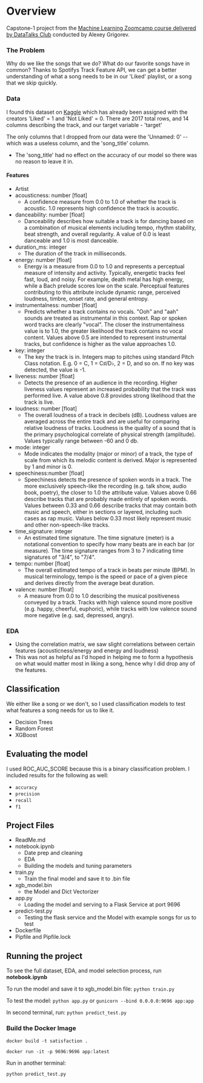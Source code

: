 # Overview

Capstone-1 project from the [Machine Learning Zoomcamp course delivered by DataTalks Club](https://github.com/DataTalksClub/machine-learning-zoomcamp/tree/master) conducted by Alexey Grigorev.

### The Problem

Why do we like the songs that we do? What do our favorite songs have in common? Thanks to Spotifys Track Feature API, we can get a better understanding of what a song needs to be in our 'Liked' playlist, or a song that we skip quickly.

### Data

I found this dataset on [Kaggle](https://www.kaggle.com/datasets/geomack/spotifyclassification/data) which has already been assigned with the creators 'Liked' = 1 and 'Not Liked' = 0.
There are 2017 total rows, and 14 columns describing the track, and our target variable - 'target'

The only columns that I dropped from our data were the 'Unnamed: 0' -- which was a useless column, and the 'song_title' column.

- The 'song_title' had no effect on the accuracy of our model so there was no reason to leave it in.

#### Features

- Artist
- acousticness: number [float]
  - A confidence measure from 0.0 to 1.0 of whether the track is acoustic. 1.0 represents high confidence the track is acoustic.
- danceability: number [float]
  - Danceability describes how suitable a track is for dancing based on a combination of musical elements including tempo, rhythm stability, beat strength, and overall regularity. A value of 0.0 is least danceable and 1.0 is most danceable.
- duration_ms: integer
  - The duration of the track in milliseconds.
- energy: number [float]
  - Energy is a measure from 0.0 to 1.0 and represents a perceptual measure of intensity and activity. Typically, energetic tracks feel fast, loud, and noisy. For example, death metal has high energy, while a Bach prelude scores low on the scale. Perceptual features contributing to this attribute include dynamic range, perceived loudness, timbre, onset rate, and general entropy.
- instrumentalness: number [float]
  - Predicts whether a track contains no vocals. "Ooh" and "aah" sounds are treated as instrumental in this context. Rap or spoken word tracks are clearly "vocal". The closer the instrumentalness value is to 1.0, the greater likelihood the track contains no vocal content. Values above 0.5 are intended to represent instrumental tracks, but confidence is higher as the value approaches 1.0.
- key: integer
  - The key the track is in. Integers map to pitches using standard Pitch Class notation. E.g. 0 = C, 1 = C♯/D♭, 2 = D, and so on. If no key was detected, the value is -1.
- liveness: number [float]
  - Detects the presence of an audience in the recording. Higher liveness values represent an increased probability that the track was performed live. A value above 0.8 provides strong likelihood that the track is live.
- loudness: number [float]
  - The overall loudness of a track in decibels (dB). Loudness values are averaged across the entire track and are useful for comparing relative loudness of tracks. Loudness is the quality of a sound that is the primary psychological correlate of physical strength (amplitude). Values typically range between -60 and 0 db.
- mode: integer
  - Mode indicates the modality (major or minor) of a track, the type of scale from which its melodic content is derived. Major is represented by 1 and minor is 0.
- speechiness:number [float]
  - Speechiness detects the presence of spoken words in a track. The more exclusively speech-like the recording (e.g. talk show, audio book, poetry), the closer to 1.0 the attribute value. Values above 0.66 describe tracks that are probably made entirely of spoken words. Values between 0.33 and 0.66 describe tracks that may contain both music and speech, either in sections or layered, including such cases as rap music. Values below 0.33 most likely represent music and other non-speech-like tracks.
- time_signature: integer
  - An estimated time signature. The time signature (meter) is a notational convention to specify how many beats are in each bar (or measure). The time signature ranges from 3 to 7 indicating time signatures of "3/4", to "7/4".
- tempo: number [float]
  - The overall estimated tempo of a track in beats per minute (BPM). In musical terminology, tempo is the speed or pace of a given piece and derives directly from the average beat duration.
- valence: number [float]
  - A measure from 0.0 to 1.0 describing the musical positiveness conveyed by a track. Tracks with high valence sound more positive (e.g. happy, cheerful, euphoric), while tracks with low valence sound more negative (e.g. sad, depressed, angry).

### EDA

- Using the correlation matrix, we saw slight correlations between certain features (acousticness/energy and energy and loudness)
- This was not as helpful as I'd hoped in helping me to form a hypothesis on what would matter most in liking a song, hence why I did drop any of the features.

## Classification

We either like a song or we don't, so I used classification models to test what features a song needs for us to like it.

- Decision Trees
- Random Forest
- XGBoost

## Evaluating the model

I used ROC_AUC_SCORE because this is a binary classification problem. I included results for the following as well:

- `accuracy`
- `precision`
- `recall`
- `f1`

## Project Files

- ReadMe.md
- notebook.ipynb
  - Date prep and cleaning
  - EDA
  - Building the models and tuning parameters
- train.py
  - Train the final model and save it to .bin file
- xgb_model.bin
  - the Model and Dict Vectorizer
- app.py
  - Loading the model and serving to a Flask Service at port 9696
- predict-test.py
  - Testing the flask service and the Model with example songs for us to test
- Dockerfile
- Pipfile and Pipfile.lock

## Running the project

To see the full dataset, EDA, and model selection process, run **notebook.ipynb**

To run the model and save it to xgb_model.bin file:
`python train.py`

To test the model:
`python app.py`
or
`gunicorn --bind 0.0.0.0:9696 app:app`

In second terminal, run:
`python predict_test.py`

### Build the Docker Image

`docker build -t satisfaction .`

`docker run -it -p 9696:9696 app:latest `

Run in another terminal:

`python predict_test.py`
